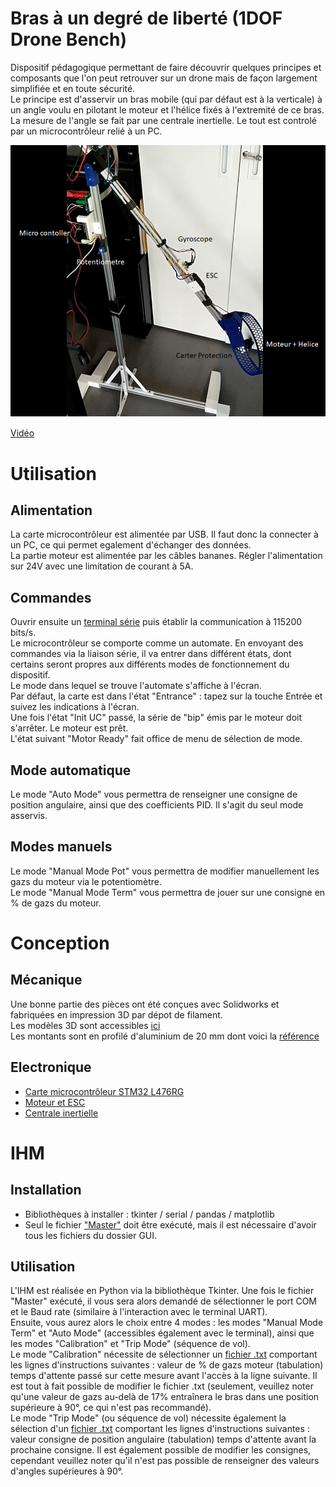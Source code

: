 # Bras à un degré de liberté (1DOF Drone Bench)
Dispositif pédagogique permettant de faire découvrir quelques principes et composants que l'on peut retrouver sur un drone mais de façon largement simplifiée et en toute sécurité.  
Le principe est d'asservir un bras mobile (qui par défaut est à la verticale) à un angle voulu en pilotant le moteur et l'hélice fixés à l'extremité de ce bras. La mesure de l'angle se fait par une centrale inertielle. Le tout est controlé par un microcontrôleur relié à un PC.  

![This is an image](https://github.com/InnovationLab-EFREIParis/Stage_1DOF_DroneBench/blob/main/01_doc/img/plan.png)

[Vidéo](https://github.com/InnovationLab-EFREIParis/Stage_1DOF_DroneBench/blob/main/01_doc/img/video_20220902_181232.mp4)


# Utilisation
## Alimentation
La carte microcontrôleur est alimentée par USB. Il faut donc la connecter à un PC, ce qui permet egalement d'échanger des données.  
La partie moteur est alimentée par les câbles bananes. Régler l'alimentation sur 24V avec une limitation de courant à 5A.  
## Commandes
Ouvrir ensuite un [terminal série](https://github.com/InnovationLab-EFREIParis/Stage_1DOF_DroneBench/tree/main/04_UART_Term/UART_Terminal_1.2.2) puis établir la communication à 115200 bits/s.  
Le microcontrôleur se comporte comme un automate. En envoyant des commandes via la liaison série, il va entrer dans différent états, dont certains seront propres aux différents modes de fonctionnement du dispositif.  
Le mode dans lequel se trouve l'automate s'affiche à l'écran.  
Par défaut, la carte est dans l'état "Entrance" : tapez sur la touche Entrée et suivez les indications à l'écran.  
Une fois l'état "Init UC" passé, la série de "bip" émis par le moteur doit s'arrêter. Le moteur est prêt.  
L'état suivant "Motor Ready" fait office de menu de sélection de mode.  
## Mode automatique
Le mode "Auto Mode" vous permettra de renseigner une consigne de position angulaire, ainsi que des coefficients PID. Il s'agit du seul mode asservis.  
## Modes manuels
Le mode "Manual Mode Pot" vous permettra de modifier manuellement les gazs du moteur via le potentiomètre.  
Le mode "Manual Mode Term" vous permettra de jouer sur une consigne en % de gazs du moteur.  
# Conception
## Mécanique
Une bonne partie des pièces ont été conçues avec Solidworks et fabriquées en impression 3D par dépot de filament.  
Les modèles 3D sont accessibles [ici](https://github.com/InnovationLab-EFREIParis/Stage_1DOF_DroneBench/tree/main/03_mdl)  
Les montants sont en profilé d'aluminium de 20 mm dont voici la [référence](https://github.com/InnovationLab-EFREIParis/Stage_1DOF_DroneBench/tree/main/01_doc/rs)  
## Electronique
- [Carte microcontrôleur STM32 L476RG](https://github.com/InnovationLab-EFREIParis/Stage_1DOF_DroneBench/tree/main/01_doc/stm)
- [Moteur et ESC](https://github.com/InnovationLab-EFREIParis/Stage_1DOF_DroneBench/tree/main/01_doc/moteur_esc)
- [Centrale inertielle](https://github.com/InnovationLab-EFREIParis/Stage_1DOF_DroneBench/tree/main/01_doc/gyro%20doc)
# IHM
## Installation
- Bibliothèques à installer : tkinter / serial / pandas / matplotlib     
- Seul le fichier ["Master"](https://github.com/InnovationLab-EFREIParis/Stage_1DOF_DroneBench/blob/a495668b303d1658d739c43df9a72356ac64ced2/06_IHM/Fichiers%20Python/GUI/Master.py) doit être exécuté, mais il est nécessaire d'avoir tous les fichiers du dossier GUI.  
## Utilisation
L'IHM est réalisée en Python via la bibliothèque Tkinter. Une fois le fichier "Master" exécuté, il vous sera alors demandé de sélectionner le port COM et le Baud rate (similaire à l'interaction avec le terminal UART).  
Ensuite, vous aurez alors le choix entre 4 modes : les modes "Manual Mode Term" et "Auto Mode" (accessibles également avec le terminal), ainsi que les modes "Calibration" et "Trip Mode" (séquence de vol).  
Le mode "Calibration" nécessite de sélectionner un [fichier .txt](https://github.com/InnovationLab-EFREIParis/Stage_1DOF_DroneBench/blob/9a31ac3b8853a55df0e124fcb4ea317559d65e36/06_IHM/test%20calibration.txt) comportant les lignes d'instructions suivantes : valeur de % de gazs moteur (tabulation) temps d'attente passé sur cette mesure avant l'accès à la ligne suivante. Il est tout à fait possible de modifier le fichier .txt (seulement, veuillez noter qu'une valeur de gazs au-delà de 17% entraînera le bras dans une position supérieure à 90°, ce qui n'est pas recommandé).  
Le mode "Trip Mode" (ou séquence de vol) nécessite également la sélection d'un [fichier .txt](https://github.com/InnovationLab-EFREIParis/Stage_1DOF_DroneBench/blob/9a31ac3b8853a55df0e124fcb4ea317559d65e36/06_IHM/test%20trip.txt) comportant les lignes d'instructions suivantes : valeur consigne de position angulaire (tabulation) temps d'attente avant la prochaine consigne. Il est également possible de modifier les consignes, cependant veuillez noter qu'il n'est pas possible de renseigner des valeurs d'angles supérieures à 90°.  
